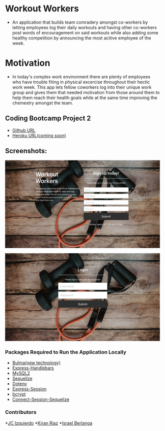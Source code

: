 # Workout Workers
* An application that builds team comradery amongst co-workers by letting employees log their daily workouts and having other co-workers post words of encouragement on said workouts while also adding some healthy competition by announcing the most acitive employee of the week.

# Motivation 
* In today's complex work environment there are plenty of employees who have trouble fiting in physical excercise throughout their hectic work week.  This app lets fellow coworkers log into their unique work group and gives them that needed motivation from those around them to help them reach their health goals while at the same time improving the chemestry amongst the team. 

## Coding Bootcamp Project 2

* [Github URL](https://github.com/israel0688/workout-workers)
* [Heroku URL(coming soon)]()

## Screenshots:
![alt "screenshot"](https://github.com/israel0688/workout-workers/blob/master/screenshots/screenshot1.png)

![alt "screenshot"](https://github.com/israel0688/workout-workers/blob/master/screenshots/screenshot2.png)

### Packages Required to Run the Application Locally 
* [Bulma(new technology)](https://www.npmjs.com/package/bulma)
* [Express-Handlebars](https://www.npmjs.com/package/express-handlebars)
* [MySQL2](https://www.npmjs.com/package/mysql2)
* [Sequelize](https://www.npmjs.com/package/sequelize)
* [Dotenv](https://www.npmjs.com/package/dotenv)
* [Express-Session](https://www.npmjs.com/package/express-session)
* [bcrypt](https://www.npmjs.com/package/bcrypt)
* [Connect-Session-Sequelize](https://www.npmjs.com/package/connect-session-sequelize)

### Contributors 
*[JC Izquierdo](https://github.com/jcizquierdo)
*[Kiran Riaz](https://github.com/riazk88)
*[Israel Berlanga](https://github.com/israel0688)